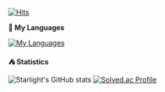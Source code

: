[![Hits](https://hits.seeyoufarm.com/api/count/incr/badge.svg?url=https%3A%2F%2Fgithub.com%2F5tarlight&count_bg=%2379C83D&title_bg=%23555555&icon=&icon_color=%23E7E7E7&title=hits&edge_flat=false)](https://hits.seeyoufarm.com)


**:grapes: My Languages**

[![My Languages](https://skillicons.dev/icons?i=html,css,js,ts,c,cpp,cs,rust,py,java,kotlin)](https://skillicons.dev)

**:tent: Statistics**

![5tarlight's GitHub stats](https://github-readme-stats.vercel.app/api?username=5tarlight&hide=contribs)
[![Solved.ac Profile](https://solvedac-cards-starcea.paring.moe/profile/5tarlight?size=175)](https://solved.ac/5tarlight)

